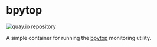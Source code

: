 # bpytop

[![quay.io repository](https://img.shields.io/badge/updated-2022--10--30-green)](https://quay.io/repository/miabbott/bpytop)

A simple container for running the [bpytop](https://github.com/aristocratos/bpytop) monitoring utility.